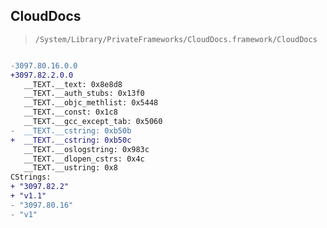## CloudDocs

> `/System/Library/PrivateFrameworks/CloudDocs.framework/CloudDocs`

```diff

-3097.80.16.0.0
+3097.82.2.0.0
   __TEXT.__text: 0x8e8d8
   __TEXT.__auth_stubs: 0x13f0
   __TEXT.__objc_methlist: 0x5448
   __TEXT.__const: 0x1c8
   __TEXT.__gcc_except_tab: 0x5060
-  __TEXT.__cstring: 0xb50b
+  __TEXT.__cstring: 0xb50c
   __TEXT.__oslogstring: 0x983c
   __TEXT.__dlopen_cstrs: 0x4c
   __TEXT.__ustring: 0x8
CStrings:
+ "3097.82.2"
+ "v1.1"
- "3097.80.16"
- "v1"

```
